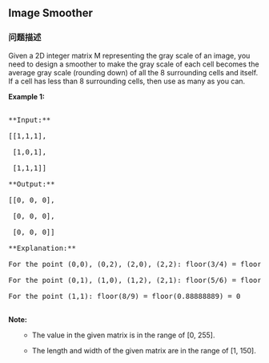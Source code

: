 ## Image Smoother  
### 问题描述
Given a 2D integer matrix M representing the gray scale of an image, you need to design a smoother to make the gray scale of each cell becomes the average gray scale (rounding down) of all the 8 surrounding cells and itself.  If a cell has less than 8 surrounding cells, then use as many as you can.

**Example 1:**<br />
<pre>
**Input:**
[[1,1,1],
 [1,0,1],
 [1,1,1]]
**Output:**
[[0, 0, 0],
 [0, 0, 0],
 [0, 0, 0]]
**Explanation:**
For the point (0,0), (0,2), (2,0), (2,2): floor(3/4) = floor(0.75) = 0
For the point (0,1), (1,0), (1,2), (2,1): floor(5/6) = floor(0.83333333) = 0
For the point (1,1): floor(8/9) = floor(0.88888889) = 0
</pre>


**Note:**<br>
<ol>
- The value in the given matrix is in the range of [0, 255].
- The length and width of the given matrix are in the range of [1, 150].
</ol>

